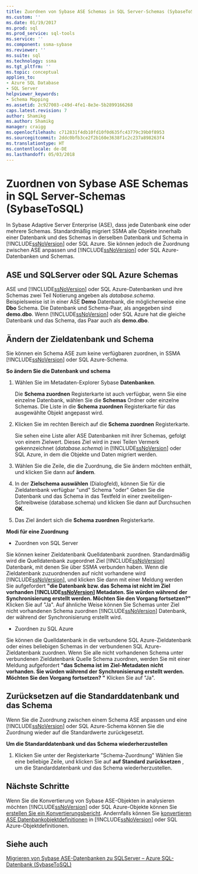 ```yaml
---
title: Zuordnen von Sybase ASE Schemas in SQL Server-Schemas (SybaseToSQL) | Microsoft Docs
ms.custom: ''
ms.date: 01/19/2017
ms.prod: sql
ms.prod_service: sql-tools
ms.service: ''
ms.component: ssma-sybase
ms.reviewer: ''
ms.suite: sql
ms.technology: ssma
ms.tgt_pltfrm: ''
ms.topic: conceptual
applies_to:
- Azure SQL Database
- SQL Server
helpviewer_keywords:
- Schema Mapping
ms.assetid: 2c927003-c49d-4fe1-8e3e-5b2899166268
caps.latest.revision: 7
author: Shamikg
ms.author: Shamikg
manager: craigg
ms.openlocfilehash: c712831f4db10fd10f0d635fc43779c39b0f8953
ms.sourcegitcommit: 2ddc0bfb3ce2f2b160e3638f1c2c237a898263f4
ms.translationtype: HT
ms.contentlocale: de-DE
ms.lasthandoff: 05/03/2018
---
```

# <a name="mapping-sybase-ase-schemas-to-sql-server-schemas-sybasetosql"></a>Zuordnen von Sybase ASE Schemas in SQL Server-Schemas (SybaseToSQL)
In Sybase Adaptive Server Enterprise (ASE), dass jede Datenbank eine oder mehrere Schemas. Standardmäßig migriert SSMA alle Objekte innerhalb einer Datenbank und des Schemas in derselben Datenbank und Schema in [!INCLUDE[ssNoVersion](../../includes/ssnoversion_md.md)] oder SQL Azure. Sie können jedoch die Zuordnung zwischen ASE anpassen und [!INCLUDE[ssNoVersion](../../includes/ssnoversion_md.md)] oder SQL Azure-Datenbanken und Schemas.  
  
## <a name="ase-and-sql-server-or-sql-azure-schemas"></a>ASE und SQLServer oder SQL Azure Schemas  
ASE und [!INCLUDE[ssNoVersion](../../includes/ssnoversion_md.md)] oder SQL Azure-Datenbanken und ihre Schemas zwei Teil Notierung angeben als *database.schema*. Beispielsweise ist in einer ASE **Demo** Datenbank, die möglicherweise eine **Dbo** Schema. Die Datenbank und Schema-Paar, als angegeben sind **demo.dbo**. Wenn [!INCLUDE[ssNoVersion](../../includes/ssnoversion_md.md)] oder SQL Azure hat die gleiche Datenbank und das Schema, das Paar auch als **demo.dbo**.  
  
## <a name="modifying-the-target-database-and-schema"></a>Ändern der Zieldatenbank und Schema  
Sie können ein Schema ASE zum keine verfügbaren zuordnen, in SSMA [!INCLUDE[ssNoVersion](../../includes/ssnoversion_md.md)] oder SQL Azure-Schema.  
  
**So ändern Sie die Datenbank und schema**  
  
1.  Wählen Sie im Metadaten-Explorer Sybase **Datenbanken**.  
  
    Die **Schema zuordnen** Registerkarte ist auch verfügbar, wenn Sie eine einzelne Datenbank, wählen Sie die **Schemas** Ordner oder einzelne Schemas. Die Liste in die **Schema zuordnen** Registerkarte für das ausgewählte Objekt angepasst wird.  
  
2.  Klicken Sie im rechten Bereich auf die **Schema zuordnen** Registerkarte.  
  
    Sie sehen eine Liste aller ASE Datenbanken mit ihrer Schemas, gefolgt von einem Zielwert. Dieses Ziel wird in zwei Teilen Vermerk gekennzeichnet (*database.schema*) in [!INCLUDE[ssNoVersion](../../includes/ssnoversion_md.md)] oder SQL Azure, in dem die Objekte und Daten migriert werden.  
  
3.  Wählen Sie die Zeile, die die Zuordnung, die Sie ändern möchten enthält, und klicken Sie dann auf **ändern**.  
  
4.  In der **Zielschema auswählen** (Dialogfeld), können Sie für die Zieldatenbank verfügbar "und" Schema "oder" Geben Sie die Datenbank und das Schema in das Textfeld in einer zweiteiligen-Schreibweise (database.schema) und klicken Sie dann auf Durchsuchen **OK**.  
  
5.  Das Ziel ändert sich die **Schema zuordnen** Registerkarte.  
  
**Modi für eine Zuordnung**  
  
-   Zuordnen von SQL Server  
  
Sie können keiner Zieldatenbank Quelldatenbank zuordnen. Standardmäßig wird die Quelldatenbank zugeordnet Ziel [!INCLUDE[ssNoVersion](../../includes/ssnoversion_md.md)] Datenbank, mit denen Sie über SSMA verbunden haben. Wenn die Zieldatenbank zuzuordnenden auf nicht vorhandene wird [!INCLUDE[ssNoVersion](../../includes/ssnoversion_md.md)], und klicken Sie dann mit einer Meldung werden Sie aufgefordert **"die Datenbank bzw. das Schema ist nicht im Ziel vorhanden [!INCLUDE[ssNoVersion](../../includes/ssnoversion_md.md)] Metadaten. Sie würden während der Synchronisierung erstellt werden. Möchten Sie den Vorgang fortsetzen?"** Klicken Sie auf "Ja". Auf ähnliche Weise können Sie Schemas unter Ziel nicht vorhandenen Schema zuordnen [!INCLUDE[ssNoVersion](../../includes/ssnoversion_md.md)] Datenbank, der während der Synchronisierung erstellt wird.  
  
-   Zuordnen zu SQL Azure  
  
Sie können die Quelldatenbank in die verbundene SQL Azure-Zieldatenbank oder eines beliebigen Schemas in der verbundenen SQL Azure-Zieldatenbank zuordnen. Wenn Sie alle nicht vorhandenen Schema unter verbundenen Zieldatenbank Quelle Schema zuordnen, werden Sie mit einer Meldung aufgefordert **"das Schema ist im Ziel-Metadaten nicht vorhanden. Sie würden während der Synchronisierung erstellt werden. Möchten Sie den Vorgang fortsetzen? "** Klicken Sie auf "Ja".  
  
## <a name="reverting-to-the-default-database-and-schema"></a>Zurücksetzen auf die Standarddatenbank und das Schema  
Wenn Sie die Zuordnung zwischen einem Schema ASE anpassen und eine [!INCLUDE[ssNoVersion](../../includes/ssnoversion_md.md)] oder SQL Azure-Schema können Sie die Zuordnung wieder auf die Standardwerte zurückgesetzt.  
  
**Um die Standarddatenbank und das Schema wiederherzustellen**  
  
1.  Klicken Sie unter der Registerkarte "Schema-Zuordnung" Wählen Sie eine beliebige Zeile, und klicken Sie auf **auf Standard zurücksetzen** , um die Standarddatenbank und das Schema wiederherzustellen.  
  
## <a name="next-steps"></a>Nächste Schritte  
Wenn Sie die Konvertierung von Sybase ASE-Objekten in analysieren möchten [!INCLUDE[ssNoVersion](../../includes/ssnoversion_md.md)] oder SQL Azure-Objekte können Sie [erstellen Sie ein Konvertierungsbericht](http://msdn.microsoft.com/en-us/eb996b7c-1eef-4f73-b5e6-2fa6faf7336c). Andernfalls können Sie [konvertieren ASE Datenbankobjektdefinitionen](http://msdn.microsoft.com/en-us/509cb65d-2f54-427a-83d7-37919cc4e3e3) in [!INCLUDE[ssNoVersion](../../includes/ssnoversion_md.md)] oder SQL Azure-Objektdefinitionen.  
  
## <a name="see-also"></a>Siehe auch  
[Migrieren von Sybase ASE-Datenbanken zu SQLServer – Azure SQL-Datenbank &#40;SybaseToSQL&#41;](../../ssma/sybase/migrating-sybase-ase-databases-to-sql-server-azure-sql-db-sybasetosql.md)  
  
